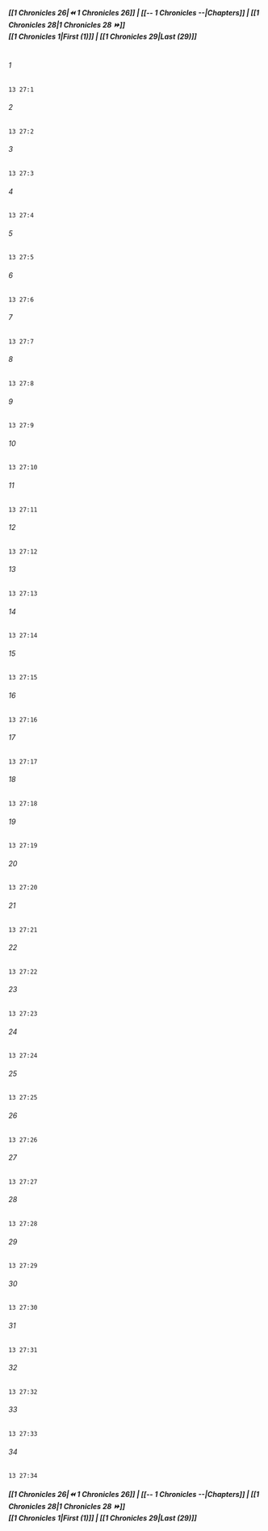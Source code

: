 
##### **[[1 Chronicles 26|⏪ 1 Chronicles 26]] | [[-- 1 Chronicles --|Chapters]] | [[1 Chronicles 28|1 Chronicles 28 ⏩]]**<br>**[[1 Chronicles 1|First (1)]] | [[1 Chronicles 29|Last (29)]]**<br><br>

###### 1
``` verse
13 27:1
```
###### 2
``` verse
13 27:2
```
###### 3
``` verse
13 27:3
```
###### 4
``` verse
13 27:4
```
###### 5
``` verse
13 27:5
```
###### 6
``` verse
13 27:6
```
###### 7
``` verse
13 27:7
```
###### 8
``` verse
13 27:8
```
###### 9
``` verse
13 27:9
```
###### 10
``` verse
13 27:10
```
###### 11
``` verse
13 27:11
```
###### 12
``` verse
13 27:12
```
###### 13
``` verse
13 27:13
```
###### 14
``` verse
13 27:14
```
###### 15
``` verse
13 27:15
```
###### 16
``` verse
13 27:16
```
###### 17
``` verse
13 27:17
```
###### 18
``` verse
13 27:18
```
###### 19
``` verse
13 27:19
```
###### 20
``` verse
13 27:20
```
###### 21
``` verse
13 27:21
```
###### 22
``` verse
13 27:22
```
###### 23
``` verse
13 27:23
```
###### 24
``` verse
13 27:24
```
###### 25
``` verse
13 27:25
```
###### 26
``` verse
13 27:26
```
###### 27
``` verse
13 27:27
```
###### 28
``` verse
13 27:28
```
###### 29
``` verse
13 27:29
```
###### 30
``` verse
13 27:30
```
###### 31
``` verse
13 27:31
```
###### 32
``` verse
13 27:32
```
###### 33
``` verse
13 27:33
```
###### 34
``` verse
13 27:34
```

##### **[[1 Chronicles 26|⏪ 1 Chronicles 26]] | [[-- 1 Chronicles --|Chapters]] | [[1 Chronicles 28|1 Chronicles 28 ⏩]]**<br>**[[1 Chronicles 1|First (1)]] | [[1 Chronicles 29|Last (29)]]**
